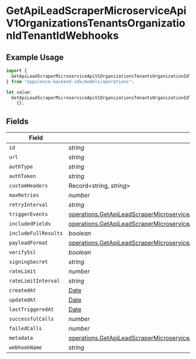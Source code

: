 # GetApiLeadScraperMicroserviceApiV1OrganizationsTenantsOrganizationIdTenantIdWebhooks

## Example Usage

```typescript
import {
  GetApiLeadScraperMicroserviceApiV1OrganizationsTenantsOrganizationIdTenantIdWebhooks,
} from "oppulence-backend-sdk/models/operations";

let value:
  GetApiLeadScraperMicroserviceApiV1OrganizationsTenantsOrganizationIdTenantIdWebhooks =
    {};
```

## Fields

| Field                                                                                                                                                                                                                            | Type                                                                                                                                                                                                                             | Required                                                                                                                                                                                                                         | Description                                                                                                                                                                                                                      |
| -------------------------------------------------------------------------------------------------------------------------------------------------------------------------------------------------------------------------------- | -------------------------------------------------------------------------------------------------------------------------------------------------------------------------------------------------------------------------------- | -------------------------------------------------------------------------------------------------------------------------------------------------------------------------------------------------------------------------------- | -------------------------------------------------------------------------------------------------------------------------------------------------------------------------------------------------------------------------------- |
| `id`                                                                                                                                                                                                                             | *string*                                                                                                                                                                                                                         | :heavy_minus_sign:                                                                                                                                                                                                               | N/A                                                                                                                                                                                                                              |
| `url`                                                                                                                                                                                                                            | *string*                                                                                                                                                                                                                         | :heavy_minus_sign:                                                                                                                                                                                                               | N/A                                                                                                                                                                                                                              |
| `authType`                                                                                                                                                                                                                       | *string*                                                                                                                                                                                                                         | :heavy_minus_sign:                                                                                                                                                                                                               | N/A                                                                                                                                                                                                                              |
| `authToken`                                                                                                                                                                                                                      | *string*                                                                                                                                                                                                                         | :heavy_minus_sign:                                                                                                                                                                                                               | N/A                                                                                                                                                                                                                              |
| `customHeaders`                                                                                                                                                                                                                  | Record<string, *string*>                                                                                                                                                                                                         | :heavy_minus_sign:                                                                                                                                                                                                               | N/A                                                                                                                                                                                                                              |
| `maxRetries`                                                                                                                                                                                                                     | *number*                                                                                                                                                                                                                         | :heavy_minus_sign:                                                                                                                                                                                                               | N/A                                                                                                                                                                                                                              |
| `retryInterval`                                                                                                                                                                                                                  | *string*                                                                                                                                                                                                                         | :heavy_minus_sign:                                                                                                                                                                                                               | N/A                                                                                                                                                                                                                              |
| `triggerEvents`                                                                                                                                                                                                                  | [operations.GetApiLeadScraperMicroserviceApiV1OrganizationsTenantsOrganizationIdTenantIdTriggerEvents](../../models/operations/getapileadscrapermicroserviceapiv1organizationstenantsorganizationidtenantidtriggerevents.md)[]   | :heavy_minus_sign:                                                                                                                                                                                                               | N/A                                                                                                                                                                                                                              |
| `includedFields`                                                                                                                                                                                                                 | [operations.GetApiLeadScraperMicroserviceApiV1OrganizationsTenantsOrganizationIdTenantIdIncludedFields](../../models/operations/getapileadscrapermicroserviceapiv1organizationstenantsorganizationidtenantidincludedfields.md)[] | :heavy_minus_sign:                                                                                                                                                                                                               | N/A                                                                                                                                                                                                                              |
| `includeFullResults`                                                                                                                                                                                                             | *boolean*                                                                                                                                                                                                                        | :heavy_minus_sign:                                                                                                                                                                                                               | N/A                                                                                                                                                                                                                              |
| `payloadFormat`                                                                                                                                                                                                                  | [operations.GetApiLeadScraperMicroserviceApiV1OrganizationsTenantsOrganizationIdTenantIdPayloadFormat](../../models/operations/getapileadscrapermicroserviceapiv1organizationstenantsorganizationidtenantidpayloadformat.md)     | :heavy_minus_sign:                                                                                                                                                                                                               | N/A                                                                                                                                                                                                                              |
| `verifySsl`                                                                                                                                                                                                                      | *boolean*                                                                                                                                                                                                                        | :heavy_minus_sign:                                                                                                                                                                                                               | N/A                                                                                                                                                                                                                              |
| `signingSecret`                                                                                                                                                                                                                  | *string*                                                                                                                                                                                                                         | :heavy_minus_sign:                                                                                                                                                                                                               | N/A                                                                                                                                                                                                                              |
| `rateLimit`                                                                                                                                                                                                                      | *number*                                                                                                                                                                                                                         | :heavy_minus_sign:                                                                                                                                                                                                               | N/A                                                                                                                                                                                                                              |
| `rateLimitInterval`                                                                                                                                                                                                              | *string*                                                                                                                                                                                                                         | :heavy_minus_sign:                                                                                                                                                                                                               | N/A                                                                                                                                                                                                                              |
| `createdAt`                                                                                                                                                                                                                      | [Date](https://developer.mozilla.org/en-US/docs/Web/JavaScript/Reference/Global_Objects/Date)                                                                                                                                    | :heavy_minus_sign:                                                                                                                                                                                                               | N/A                                                                                                                                                                                                                              |
| `updatedAt`                                                                                                                                                                                                                      | [Date](https://developer.mozilla.org/en-US/docs/Web/JavaScript/Reference/Global_Objects/Date)                                                                                                                                    | :heavy_minus_sign:                                                                                                                                                                                                               | N/A                                                                                                                                                                                                                              |
| `lastTriggeredAt`                                                                                                                                                                                                                | [Date](https://developer.mozilla.org/en-US/docs/Web/JavaScript/Reference/Global_Objects/Date)                                                                                                                                    | :heavy_minus_sign:                                                                                                                                                                                                               | N/A                                                                                                                                                                                                                              |
| `successfulCalls`                                                                                                                                                                                                                | *number*                                                                                                                                                                                                                         | :heavy_minus_sign:                                                                                                                                                                                                               | N/A                                                                                                                                                                                                                              |
| `failedCalls`                                                                                                                                                                                                                    | *number*                                                                                                                                                                                                                         | :heavy_minus_sign:                                                                                                                                                                                                               | N/A                                                                                                                                                                                                                              |
| `metadata`                                                                                                                                                                                                                       | [operations.GetApiLeadScraperMicroserviceApiV1OrganizationsTenantsOrganizationIdTenantIdMetadata](../../models/operations/getapileadscrapermicroserviceapiv1organizationstenantsorganizationidtenantidmetadata.md)               | :heavy_minus_sign:                                                                                                                                                                                                               | N/A                                                                                                                                                                                                                              |
| `webhookName`                                                                                                                                                                                                                    | *string*                                                                                                                                                                                                                         | :heavy_minus_sign:                                                                                                                                                                                                               | N/A                                                                                                                                                                                                                              |
